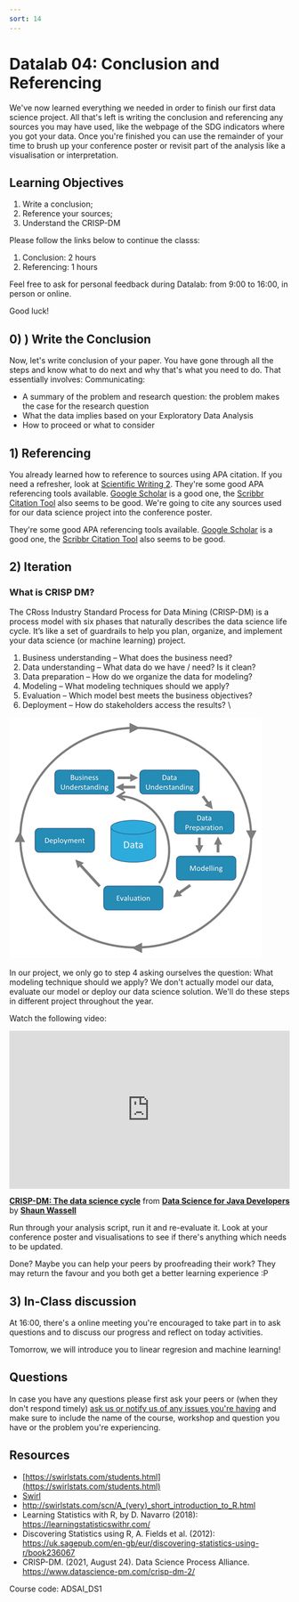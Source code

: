 ```yaml
---
sort: 14
---
```


# Datalab 04: Conclusion and Referencing

We've now learned everything we needed in order to finish our first data science project. All that's left is writing the conclusion and referencing any sources you may have used, like the webpage of the SDG indicators where you got your data. Once you're finished you can use the remainder of your time to brush up your conference poster or revisit part of the analysis like a visualisation or interpretation.

## Learning Objectives
1. Write a conclusion;
2. Reference your sources;
3. Understand the CRISP-DM

Please follow the links below to continue the classs:
1. Conclusion: 2 hours
2. Referencing: 1 hours

Feel free to ask for personal feedback during Datalab: from 9:00 to 16:00, in person or online.

Good luck!

## 0) ) Write the Conclusion
Now, let's write conclusion of your paper. You have gone through all the steps and know what to do next and why that's what you need to do. That essentially involves:
Communicating:
- A summary of the problem and research question: the problem makes the case for the research question
- What the data implies based on your Exploratory Data Analysis
- How to proceed or what to consider

## 1) Referencing
You already learned how to reference to sources using APA citation. If you need a refresher, look at [Scientific Writing 2](https://adsai.buas.nl/Study%20Content/Digital%20Transformation/Scientific%20writing%202.html). They're some good APA referencing tools available. [Google Scholar]() is a good one, the [Scribbr Citation Tool](https://www.scribbr.com/apa-citation-generator/) also seems to be good. We're going to cite any sources used for our data science project into the conference poster.

They're some good APA referencing tools available. [Google Scholar]() is a good one, the [Scribbr Citation Tool](https://www.scribbr.com/apa-citation-generator/) also seems to be good.

## 2) Iteration
### What is CRISP DM?
The CRoss Industry Standard Process for Data Mining (CRISP-DM) is a process model with six phases that naturally describes the data science life cycle. It’s like a set of guardrails to help you plan, organize, and implement your data science (or machine learning) project.

1. Business understanding – What does the business need?
2. Data understanding – What data do we have / need? Is it clean?
3. Data preparation – How do we organize the data for modeling?
4. Modeling – What modeling techniques should we apply?
5. Evaluation – Which model best meets the business objectives?
6. Deployment – How do stakeholders access the results?
\
<img src="./assets/CRISP-DM.png"/>

In our project, we only go to step 4 asking ourselves the question: What modeling technique should we apply? We don't actually model our data, evaluate our model or deploy our data science solution. We'll do these steps in different project throughout the year.

Watch the following video:
<div style="position:relative;height:0;padding-bottom:56.25%"><iframe width="640" height="360" src="https://www.linkedin.com/learning/embed/data-science-for-java-developers/crisp-dm-the-data-science-cycle?autoplay=false&claim=AQE7aNB0gsHrKgAAAXuehqfAMTIXw27ZETDk3v0n1ILbxgFR2EOcIxEpRz03FiIL4XLyHalA4ZJ36lGceHRjW7TPal_znC2dUvH76UCG363f60c2K1FwsVYdBHs4rUkiErgU-pMlHhQ0L56Z9ENgLmirSzdAQyPY2ATPF_aay-IyNh8KN5t_3Au1y7_O6oTQxehIxhQ6-4yLlqq78IOXzWSSLlcTPd8vkAqcnNI8X3hsu70GTIdR-m-mna9WUgzv0nmDdFbh7rBBB3hUTBflJpMrN5PhUR1W4uc6MlCcBXSzobvxegnf8YRGg_KK-Vv4K9hi-YF0AfzxFcjRk1NsvXRFxS0rksHa02VLxvI-lWPE7rs7xPua3Wz63qjj1NlTFhQ8M87N2DY3OajUN0AEbbk6R2Hn1iVg1R7spxMNiOcwWm5g0hH7LtYvM_rIoZmsxoUlYRSKyJGd4HktJXvjPx0Cyp0jJWv-VafYsLDpvHQ37ZhRVR0sN4A44XWQMRcZ84Y3Ub8vXv-v0zz7lgsf-Y2-yGPETdfEusC7lzCoxMcToFqvenZX7asL8D6CS4lxDPxcHzbMZZ5wuqXIDT5MK7hKAY5IuK9HCgf02YMKXDRkzc_5Ru5xDuX8OXliQXxhTi8q01T8NfuVC_QMluI2EnA2nuNYU0MT5qxPIo8HrWf1QtGcHucLJoJRlGN5RCMUUFpCue-7qNZcOs5YXqoTlhDL3nk2Db1EUb-fW153sudFh_ZKnoQ&lipi=urn%3Ali%3Apage%3Ad_learning_content%3BtSYxLf9mSWO8dG4Yt8KSVQ%3D%3D&licu" mozallowfullscreen="true" webkitallowfullscreen="true" allowfullscreen="true" frameborder="0" style="position:absolute;width:100%;height:100%;left:0"></iframe></div><p><strong><a href="https://www.linkedin.com/learning/data-science-for-java-developers/crisp-dm-the-data-science-cycle?trk=embed_lil">CRISP-DM: The data science cycle</a></strong> from <strong><a href="https://www.linkedin.com/learning/data-science-for-java-developers?trk=embed_lil">Data Science for Java Developers</a></strong> by <strong><a href="https://www.linkedin.com/learning/instructors/shaun-wassell?trk=embed_lil">Shaun Wassell</a></strong></p>

Run through your analysis script, run it and re-evaluate it. Look at your conference poster and visualisations to see if there's anything which needs to be updated.

Done? Maybe you can help your peers by proofreading their work? They may return the favour and you both get a better learning experience :P

## 3) In-Class discussion
At 16:00, there's a online meeting you're encouraged to take part in to ask questions and to discuss our progress and reflect on today activities.

Tomorrow, we will introduce you to linear regresion and machine learning!

## Questions
In case you have any questions please first ask your peers or (when they don't respond timely) [ask us or notify us of any issues you're having](https://github.com/BredaUniversity/AAI-DM/issues/new) and make sure to include the name of the course, workshop and question you have or the problem you're experiencing.

## Resources
- [https://swirlstats.com/students.html](https://swirlstats.com/students.html)
- [Swirl](https://swirlstats.com/help.html)
- http://swirlstats.com/scn/A_(very)_short_introduction_to_R.html
- Learning Statistics with R, by D. Navarro (2018):  https://learningstatisticswithr.com/  
- Discovering Statistics using R, A. Fields et al. (2012): https://uk.sagepub.com/en-gb/eur/discovering-statistics-using-r/book236067  
- CRISP-DM. (2021, August 24). Data Science Process Alliance. https://www.datascience-pm.com/crisp-dm-2/

Course code: ADSAI_DS1
